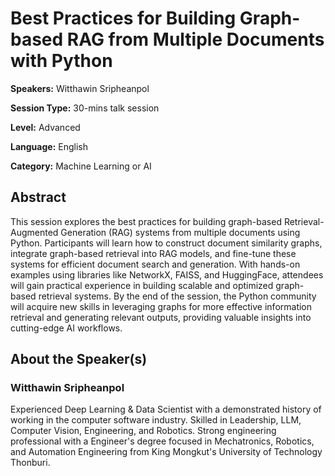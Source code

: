 # Best Practices for Building Graph-based RAG from Multiple Documents with Python

**Speakers:** Witthawin Sripheanpol

**Session Type:** 30-mins talk session

**Level:** Advanced

**Language:** English

**Category:** Machine Learning or AI

## Abstract

This session explores the best practices for building graph-based Retrieval-Augmented Generation (RAG) systems from multiple documents using Python. Participants will learn how to construct document similarity graphs, integrate graph-based retrieval into RAG models, and fine-tune these systems for efficient document search and generation. With hands-on examples using libraries like NetworkX, FAISS, and HuggingFace, attendees will gain practical experience in building scalable and optimized graph-based retrieval systems. By the end of the session, the Python community will acquire new skills in leveraging graphs for more effective information retrieval and generating relevant outputs, providing valuable insights into cutting-edge AI workflows.


## About the Speaker(s)

### Witthawin Sripheanpol

Experienced Deep Learning & Data Scientist with a demonstrated history of working in the computer software industry. Skilled in Leadership, LLM, Computer Vision, Engineering, and Robotics. Strong engineering professional with a Engineer's degree focused in Mechatronics, Robotics, and Automation Engineering from King Mongkut's University of Technology Thonburi.


